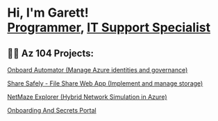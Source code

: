 <h1>Hi, I'm Garett! <br/><a href="https://github.com/GB72900">Programmer</a>, <a href="www.linkedin.com/in/garett-blake-756183306">IT Support Specialist</a>

<h2>👨‍💻 Az 104 Projects:</h2>

[Onboard Automator (Manage Azure identities and governance)](https://github.com/GB72900/Automated-Onboarding-Azure-Identities-and-Governance)

[Share Safely - File Share Web App (Implement and manage storage)](https://github.com/GB72900/Share-Safely)

[NetMaze Explorer (Hybrid Network Simulation in Azure)](https://github.com/GB72900/NetMaze-Explorer/tree/main)

[Onboarding And Secrets Portal](https://github.com/GB72900/Onboarding-Portal/tree/master)






<!--
**joshmadakor1/joshmadakor1** is a ✨ _special_ ✨ repository because its `README.md` (this file) appears on your GitHub profile.

Here are some ideas to get you started:

- 🔭 I’m currently working on ...
- 🌱 I’m currently learning ...
- 👯 I’m looking to collaborate on ...
- 🤔 I’m looking for help with ...
- 💬 Ask me about ...
- 📫 How to reach me: ...
- 😄 Pronouns: ...
- ⚡ Fun fact: ...
-->
